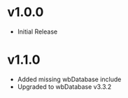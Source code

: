 # v1.0.0

- Initial Release

# v1.1.0

- Added missing wbDatabase include
- Upgraded to wbDatabase v3.3.2
